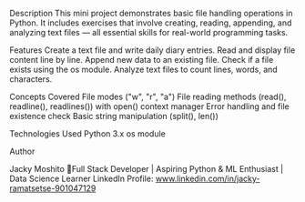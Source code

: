 Description
This mini project demonstrates basic file handling operations in Python.
It includes exercises that involve creating, reading, appending, and analyzing text files — all essential skills for real-world programming tasks.

Features
Create a text file and write daily diary entries.
Read and display file content line by line.
Append new data to an existing file.
Check if a file exists using the os module.
Analyze text files to count lines, words, and characters.

Concepts Covered
File modes ("w", "r", "a")
File reading methods (read(), readline(), readlines())
with open() context manager
Error handling and file existence check
Basic string manipulation (split(), len())

Technologies Used
Python 3.x
os module


Author

Jacky Moshito
📍Full Stack Developer | Aspiring Python & ML Enthusiast | Data Science Learner
LinkedIn Profile: www.linkedin.com/in/jacky-ramatsetse-901047129
